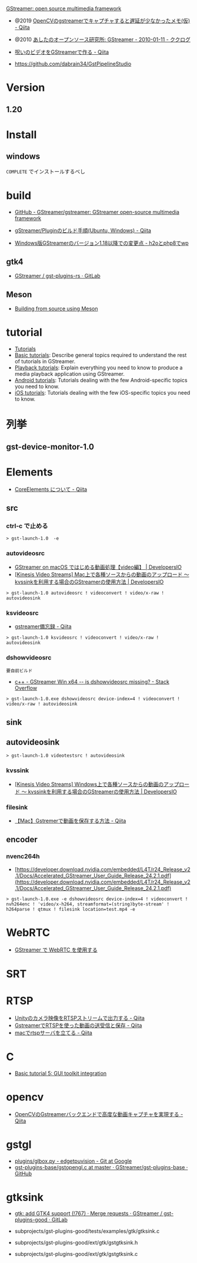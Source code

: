 [GStreamer: open source multimedia framework](https://gstreamer.freedesktop.org/)

- @2019 [OpenCVのgstreamerでキャプチャすると遅延が少なかったメモ(仮) - Qiita](https://qiita.com/nakasuke_/items/84ec6cb3ddc9dee003c2)
- @2010 [あしたのオープンソース研究所: GStreamer - 2010-01-11 - ククログ](https://www.clear-code.com/blog/2010/1/11.html)
- [呪いのビデオをGStreamerで作る - Qiita](https://qiita.com/araki-yzrh/items/2bd1fc899ea157f704e4)

- https://github.com/dabrain34/GstPipelineStudio

# Version

## 1.20

# Install

## windows

`COMPLETE` でインストールするべし

# build

- [GitHub - GStreamer/gstreamer: GStreamer open-source multimedia framework](https://github.com/GStreamer/gstreamer)

- [gStreamer/Pluginのビルド手順(Ubuntu, Windows) - Qiita](https://qiita.com/nakakura/items/4b2c1c312236ea96824b)
- [Windows版GStreamerのバージョン1.18以降での変更点 - h2oとphp8でwp](https://e-kamo.net/gstreamer-for-win-version-diffarence)

## gtk4

- [GStreamer / gst-plugins-rs · GitLab](https://gitlab.freedesktop.org/gstreamer/gst-plugins-rs)

## Meson

- [Building from source using Meson](https://gstreamer.freedesktop.org/documentation/installing/building-from-source-using-meson.html)

# tutorial

- [Tutorials](https://gstreamer.freedesktop.org/documentation/tutorials/index.html?gi-language=c)
- [Basic tutorials](https://gstreamer.freedesktop.org/documentation/tutorials/basic/index.html): Describe general topics required to understand the rest of tutorials in GStreamer.
- [Playback tutorials](https://gstreamer.freedesktop.org/documentation/tutorials/playback/index.html): Explain everything you need to know to produce a media playback application using GStreamer.
- [Android tutorials](https://gstreamer.freedesktop.org/documentation/tutorials/android/index.html): Tutorials dealing with the few Android-specific topics you need to know.
- [iOS tutorials](https://gstreamer.freedesktop.org/documentation/tutorials/ios/index.html): Tutorials dealing with the few iOS-specific topics you need to know.

# 列挙

## gst-device-monitor-1.0

# Elements

- [CoreElements について - Qiita](https://qiita.com/tetsukuz/items/8438f993afe068d66d40#valve)

## src

### ctrl-c で止める

```
> gst-launch-1.0  -e
```

### autovideosrc

- [GStreamer on macOS ではじめる動画処理【video編】 | DevelopersIO](https://dev.classmethod.jp/articles/gstreamer-on-macos-video/)
- [[Kinesis Video Streams] Mac上で各種ソースからの動画のアップロード 〜 kvssinkを利用する場合のGStreamerの使用方法 | DevelopersIO](https://dev.classmethod.jp/articles/amazon-kinesis-vidseo-streams-gstreams-kvssynk/)

```
> gst-launch-1.0 autovideosrc ! videoconvert ! video/x-raw ! autovideosink
```

### ksvideosrc

- [gstreamer備忘録 - Qiita](https://qiita.com/yusukem99/items/11d94cf26fbac673718c)

```
> gst-launch-1.0 ksvideosrc ! videoconvert ! video/x-raw ! autovideosink
```

### dshowvideosrc

`要自前ビルド`

- [c++ - GStreamer Win x64 -- is dshowvideosrc missing? - Stack Overflow](https://stackoverflow.com/questions/44774191/gstreamer-win-x64-is-dshowvideosrc-missing)

```
> gst-launch-1.0.exe dshowvideosrc device-index=4 ! videoconvert ! video/x-raw ! autovideosink
```

## sink

## autovideosink

```
> gst-launch-1.0 videotestsrc ! autovideosink
```

### kvssink

- [[Kinesis Video Streams] Windows上で各種ソースからの動画のアップロード 〜 kvssinkを利用する場合のGStreamerの使用方法 | DevelopersIO](https://dev.classmethod.jp/articles/kinesis-video-streams-gstreamer-windows/)

### filesink

- [【Mac】Gstremerで動画を保存する方法 - Qiita](https://qiita.com/MONSOON/items/d1023fb1c100c4650579)

## encoder

### nvenc264h

- [https://developer.download.nvidia.com/embedded/L4T/r24_Release_v2.1/Docs/Accelerated_GStreamer_User_Guide_Release_24.2.1.pdf](https://developer.download.nvidia.com/embedded/L4T/r24_Release_v2.1/Docs/Accelerated_GStreamer_User_Guide_Release_24.2.1.pdf)

```
> gst-launch-1.0.exe -e dshowvideosrc device-index=4 ! videoconvert ! nvh264enc ! 'video/x-h264, streamformat=(string)byte-stream' ! h264parse ! qtmux ! filesink location=test.mp4 -e
```

# WebRTC

- [GStreamer で WebRTC を使用する](https://www.gclue.jp/2022/07/gstreamer-webrtc.html)

# SRT

# RTSP

- [Unityのカメラ映像をRTSPストリームで出力する - Qiita](https://qiita.com/hiro-han/items/a20c9710d808e27f0ef2)
- [GstreamerでRTSPを使った動画の送受信と保存 - Qiita](https://qiita.com/bigface00/items/7c1f568dba96c34ec077)
- [macでrtspサーバを立てる - Qiita](https://qiita.com/k-yamada-github/items/1deaa6e81081e4a1aa35)

# C

- [Basic tutorial 5: GUI toolkit integration](https://gstreamer.freedesktop.org/documentation/tutorials/basic/toolkit-integration.html?gi-language=c)

# opencv

- [OpenCVのGstreamerバックエンドで高度な動画キャプチャを実現する - Qiita](https://qiita.com/stnk20/items/242e400853579d511ea3)

# gstgl

- [plugins/glbox.py - edgetpuvision - Git at Google](https://coral.googlesource.com/edgetpuvision/+/refs/heads/release-day/plugins/glbox.py)
- [gst-plugins-base/gstopengl.c at master · GStreamer/gst-plugins-base · GitHub](https://github.com/GStreamer/gst-plugins-base/blob/master/ext/gl/gstopengl.c)

# gtksink

- [gtk: add GTK4 support (!767) · Merge requests · GStreamer / gst-plugins-good · GitLab](https://gitlab.freedesktop.org/gstreamer/gst-plugins-good/-/merge_requests/767)

- subprojects/gst-plugins-good/tests/examples/gtk/gtksink.c
- subprojects/gst-plugins-good/ext/gtk/gstgtksink.h
- subprojects/gst-plugins-good/ext/gtk/gstgtksink.c
